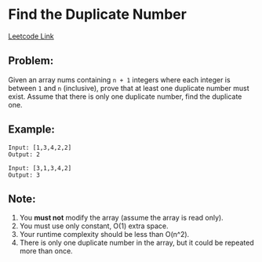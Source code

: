 
# Find the Duplicate Number
[Leetcode Link](https://leetcode.com/problems/find-the-duplicate-number/)

## Problem:

Given an array nums containing `n + 1` integers where each integer is between `1` and `n` (inclusive), prove that at least one duplicate number must exist. Assume that there is only one duplicate number, find the duplicate one.

## Example:

```
Input: [1,3,4,2,2]
Output: 2
```
```
Input: [3,1,3,4,2]
Output: 3
```

## Note:

1. You **must not** modify the array (assume the array is read only).
2. You must use only constant, O(1) extra space.
3. Your runtime complexity should be less than O(n^2).
4. There is only one duplicate number in the array, but it could be repeated more than once.